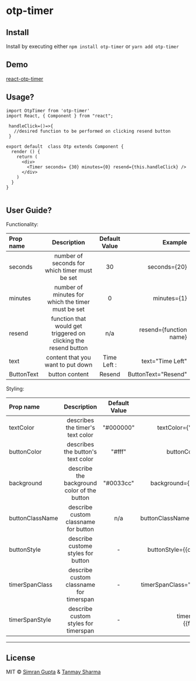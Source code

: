 # otp-timer

## Install

Install by executing either `npm install otp-timer` or `yarn add otp-timer`

## Demo

[react-otp-timer](https://react-otp-timer.herokuapp.com/ "react-otp-timer")

## Usage?

```
import OtpTimer from 'otp-timer'
import React, { Component } from "react";

 handleClick=()=>{
   //desired function to be performed on clicking resend button
 }

export default  class Otp extends Component {
  render () {
    return (
      <div>
        <Timer seconds= {30} minutes={0} resend={this.handleClick} />
      </div>
    )
  }
}


```

## User Guide?

Functionality:

| Prop name  |                           Description                           | Default Value |                Example |
| :--------- | :-------------------------------------------------------------: | :-----------: | ---------------------: |
| seconds    |          number of seconds for which timer must be set          |      30       |           seconds={20} |
| minutes    |        number of minutes for which the timer must be set        |       0       |            minutes={1} |
| resend     | function that would get triggered on clicking the resend button |      n/a      | resend={function name} |
| text       |                content that you want to put down                |  Time Left :  |       text="Time Left" |
| ButtonText |                         button content                          |    Resend     |    ButtonText="Resend" |

Styling:

| Prop name       |                 Description                 | Default Value |             Example             |
| :-------------- | :-----------------------------------------: | :-----------: | ------------------------------: |
| textColor       |      describes the timer's text color       |   "#000000"   | textColor={"#000000"}           |
| buttonColor     |      describes the button's text color      |    "#fff"     | buttonColor={"#fff"}            |
| background      | describe the background color of the button |   "#0033cc"   | background={"#0033cc"}          |
| buttonClassName |    describe custom classname for button     |      n/a      | buttonClassName="btnClass"      |
| buttonStyle     |     describe custome styles for button      |       -       | buttonStyle={{color:"#fff"}}    |
| timerSpanClass  |   describe custom classname for timerspan   |       -       | timerSpanClass="timerClass"     |
| timerSpanStyle  |    describe custom styles for timerspan     |       -       | timerSpanStyle={{font:"Inter"}} |

---

## License

MIT © [Simran Gupta](https://github.com/SimranGupta) & [Tanmay Sharma](https://github.com/927tanmay)
